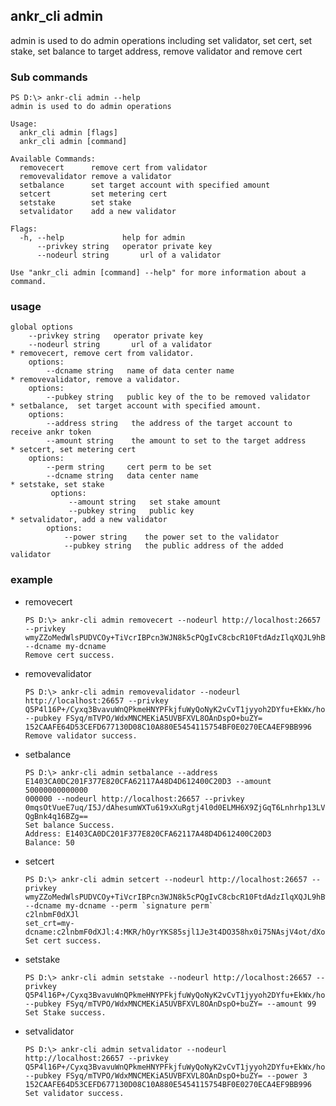 ## ankr_cli admin

admin is used to do admin operations including set validator, set cert, set stake, set balance to target address,  remove validator and remove cert    
### Sub commands
```
PS D:\> ankr-cli admin --help
admin is used to do admin operations

Usage:
  ankr_cli admin [flags]
  ankr_cli admin [command]

Available Commands:
  removecert      remove cert from validator
  removevalidator remove a validator
  setbalance      set target account with specified amount
  setcert         set metering cert
  setstake        set stake
  setvalidator    add a new validator

Flags:
  -h, --help             help for admin
      --privkey string   operator private key
      --nodeurl string       url of a validator

Use "ankr_cli admin [command] --help" for more information about a command.
```

### usage
    global options 
        --privkey string   operator private key
        --nodeurl string       url of a validator 
    * removecert, remove cert from validator.  
        options: 
            --dcname string   name of data center name
    * removevalidator, remove a validator.   
        options:
            --pubkey string   public key of the to be removed validator
    * setbalance,  set target account with specified amount.    
        options:
            --address string   the address of the target account to receive ankr token
            --amount string    the amount to set to the target address
    * setcert, set metering cert   
        options:
            --perm string     cert perm to be set
            --dcname string   data center name
    * setstake, set stake   
             options:
                 --amount string   set stake amount
                 --pubkey string   public key
    * setvalidator, add a new validator    
            options:
                --power string    the power set to the validator
                --pubkey string   the public address of the added validator    
                
### example 
+ removecert 
    ```
    PS D:\> ankr-cli admin removecert --nodeurl http://localhost:26657 --privkey wmyZZoMedWlsPUDVCOy+TiVcrIBPcn3WJN8k5cPQgIvC8cbcR10FtdAdzIlqXQJL9hBw1i0RsVjF6Oep/06Ezg== --dcname my-dcname
    Remove cert success. 
    ```
+ removevalidator 
    ```
    PS D:\> ankr-cli admin removevalidator --nodeurl http://localhost:26657 --privkey Q5P4l16P+/Cyxq3BvavuWnQPkmeHNYPFkjfuWyQoNyK2vCvT1jyyoh2DYfu+EkWx/hoGjAHOqQw6PMAa7ZkXoQ== --pubkey FSyq/mTVPO/WdxMNCMEKiA5UVBFXVL8OAnDspO+buZY=
    152CAAFE64D53CEFD677130D08C10A880E5454115754BF0E0270ECA4EF9BB996
    Remove validator success.
    ```
+ setbalance 
    ``` 
    PS D:\> ankr-cli admin setbalance --address E1403CA0DC201F377E820CFA62117A48D4D612400C20D3 --amount 50000000000000
    000000 --nodeurl http://localhost:26657 --privkey 0mqsOtVueE7uq/I5J/dAhesumWXTu619xXuRgtj4l0d0ELMH6X9ZjGqT6Lnhrhp13LVeGIgrm3
    QgBnk4q16BZg==
    Set balance Success.
    Address: E1403CA0DC201F377E820CFA62117A48D4D612400C20D3
    Balance: 50
    ```
+ setcert 
    ```
    PS D:\> ankr-cli admin setcert --nodeurl http://localhost:26657 --privkey wmyZZoMedWlsPUDVCOy+TiVcrIBPcn3WJN8k5cPQgIvC8cbcR10FtdAdzIlqXQJL9hBw1i0RsVjF6Oep/06Ezg== --dcname my-dcname --perm `signature perm`
    c2lnbmF0dXJl
    set_crt=my-dcname:c2lnbmF0dXJl:4:MKR/hOyrYKS85sjl1Je3t4DO358hx0i75NAsjV4ot/dXoo5nGDnUj4tS6KRYyEGiIk1kKL5Hf7fAqDdqb74aAQ==
    Set cert success. 
    ```    
+ setstake 
    ``` 
    PS D:\> ankr-cli admin setstake --nodeurl http://localhost:26657 --privkey Q5P4l16P+/Cyxq3BvavuWnQPkmeHNYPFkjfuWyQoNyK2vCvT1jyyoh2DYfu+EkWx/hoGjAHOqQw6PMAa7ZkXoQ== --pubkey FSyq/mTVPO/WdxMNCMEKiA5UVBFXVL8OAnDspO+buZY= --amount 99
    Set Stake success.
    ```
+ setvalidator
    ``` 
    PS D:\> ankr-cli admin setvalidator --nodeurl http://localhost:26657 --privkey Q5P4l16P+/Cyxq3BvavuWnQPkmeHNYPFkjfuWyQoNyK2vCvT1jyyoh2DYfu+EkWx/hoGjAHOqQw6PMAa7ZkXoQ== --pubkey FSyq/mTVPO/WdxMNCMEKiA5UVBFXVL8OAnDspO+buZY= --power 3
    152CAAFE64D53CEFD677130D08C10A880E5454115754BF0E0270ECA4EF9BB996
    Set validator success.
    ```
  
